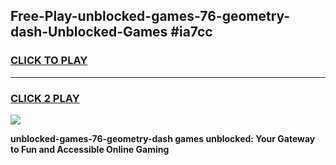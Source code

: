 
## Free-Play-unblocked-games-76-geometry-dash-Unblocked-Games #ia7cc
<h3>
<a href="https://news.freeplayer.one?title=unblocked-games-76-geometry-dash&ref=8M">CLICK TO PLAY</a></h3>
<hr>

<h3>
<a href="https://news.freeplayer.one?title=unblocked-games-76-geometry-dash&ref=8M">CLICK 2 PLAY</a>
  
</h3>

<a href="https://news.freeplayer.one?title=unblocked-games-76-geometry-dash&ref=8M"><img src="https://clearcache.store/games.png"></a>


**unblocked-games-76-geometry-dash games unblocked: Your Gateway to Fun and Accessible Online Gaming**
